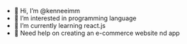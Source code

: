 - 👋 Hi, I’m @kenneeimm
- 👀 I’m interested in programming language 
- 🌱 I’m currently learning react.js 
- 🙏 Need help on creating an e-commerce website nd app

<!---
kenneeimm/kenneeimm is a ✨ special ✨ repository because its `README.md` (this file) appears on your GitHub profile.
You can click the Preview link to take a look at your changes.
--->

